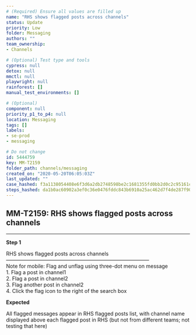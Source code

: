 ```yaml
---
# (Required) Ensure all values are filled up
name: "RHS shows flagged posts across channels"
status: Update
priority: Low
folder: Messaging
authors: ""
team_ownership: 
- Channels

# (Optional) Test type and tools
cypress: null
detox: null
mmctl: null
playwright: null
rainforest: []
manual_test_environments: []

# (Optional)
component: null
priority_p1_to_p4: null
location: Messaging
tags: []
labels: 
- se-prod
- messaging

# Do not change
id: 5444759
key: MM-T2159
folder_path: channels/messaging
created_on: "2020-05-20T06:05:03Z"
last_updated: ""
case_hashed: f3a1138054408e6f3d6a2db2748598be2c1681355fd0bb2d0c2c95161c4e995e9f0fcd8e574feacb412d330c22a3fc00
steps_hashed: da1b0ac60902a3ef0c36e0476fddc843b6910a25ac462d7f4de287f905c46e73ac381ef0be2b2534f73fc9710a4f31fb
---
```


## MM-T2159: RHS shows flagged posts across channels

---

**Step 1**

RHS shows flagged posts across channels\
————————————————————————————\
Note for mobile: Flag and unflag using three-dot menu on message\
1\. Flag a post in channel1\
2\. Flag a post in channel2\
3\. Flag another post in channel2\
4\. Click the flag icon to the right of the search box

**Expected**

All flagged messages appear in RHS flagged posts list, with channel name displayed above each flagged post in RHS (but not from different teams; not testing that here)
